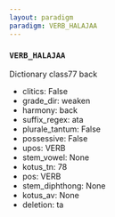 ```yaml
---
layout: paradigm
paradigm: VERB_HALAJAA
---
```

### ` VERB_HALAJAA `

Dictionary class77 back
* clitics: False
* grade_dir: weaken
* harmony: back
* suffix_regex: ata
* plurale_tantum: False
* possessive: False
* upos: VERB
* stem_vowel: None
* kotus_tn: 78
* pos: VERB
* stem_diphthong: None
* kotus_av: None
* deletion: ta
